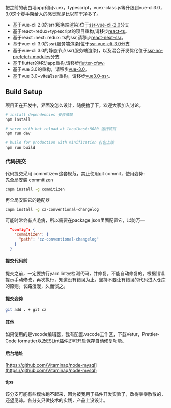 把之前的表白墙app利用vuex，typescript，vuex-class.js等升级到vue-cli3.0，3.0这个脚手架给人的感觉就是比以前干净多了。
 * 基于vue-cli 2.0的srr(服务端渲染)位于[ssr-vue-cli-2.0](https://github.com/Vitaminaq/cfsw-vue-cli3.0/tree/ssr-vue-cli-2.0)分支
 * 基于react+redux+typescript的项目重构,请移步[react-ts](https://github.com/Vitaminaq/react-cfsw)。
 * 基于react+next+redux+ts的ssr,请移步[react-next-ssr](https://github.com/Vitaminaq/react-cfsw/tree/next-ssr)。
 * 基于vue-cli 3.0的ssr(服务端渲染)位于[ssr-vue-cli-3.0](https://github.com/Vitaminaq/cfsw-vue-cli3.0/tree/ssr-vue-cli-3.0)分支
 * 基于vue-cli 3.0的静态节点ssr(服务端渲染)，以及混合开发优化位于[ssr-no-prefetch-modules](https://github.com/Vitaminaq/cfsw-vue-cli3.0/tree/ssr-no-prefetch-modules)分支
 * 基于flutter的移动app重构,请移步[flutter-cfsw](https://github.com/Vitaminaq/flutter-cfsw)。
 * 基于vue 3.0的重构，请移步[vue-3.0](https://github.com/Vitaminaq/cfsw-vue-cli3.0/tree/vue-3.0)。
 * 基于vue 3.0+vite的ssr重构，请移步[vue3.0-ssr](https://github.com/Vitaminaq/cfsw-vue-cli3.0/tree/vue3.0-ssr)。
## Build Setup
项目正在开发中，界面没怎么设计，随便撸了下，欢迎大家加入讨论。

``` bash
# install dependencies 安装依赖
npm install

# serve with hot reload at localhost:8080 运行项目
npm run dev

# build for production with minification 打包上线
npm run build
```
### 代码提交
代码提交采用 commitizen 这套规范，禁止使用git commit，使用姿势:</br>
先全局安装 commitizen
``` bash
cnpm install -g commitizen
```
再全局安装它的适配器
``` bash
cnpm install -g cz-conventional-changelog
```
可能时常会有点毛病，所以需要在package.json里面配置它，以防万一
``` json
  "config": {
    "commitizen": {
      "path": "cz-conventional-changelog"
    }
  }
```
#### 提交代码前
提交之前，一定要执行yarn lint来检测代码，并修复。不能自动修复的，根据错误提示手动修改，再次执行，知道没有错误为止。坚持不要让有错误的代码进入仓库的原则。长路漫漫，久而惯之。
#### 提交姿势
``` bash
git add . + git cz
```
#### 其他
如果使用的是vscode编辑器，我有配置.vscode工作区，下载Vetur，Prettier-Code formatter以及ESLint插件即可开启保存自动修复功能。
#### 后台地址
[https://github.com/Vitaminaq/node-mysql](https://github.com/Vitaminaq/node-mysql)
#### tips
该分支可能有些模块跑不起来，因为被我用于插件开发实验了，改得零零散散的，还望见谅。各分支只做技术的实践，产品上没设计。
